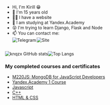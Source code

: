 - Hi, I'm Kirill 😁
- 🌱 I'm 15 years old
- 🤟🏽 I have a website
- 💞️ I am studying at Yandex.Academy 
- 😝 I'm trying to learn Django, Flask and Node
- 📫 You can contact me:<br>
[<img align="left" alt="Telegram" src="https://img.shields.io/badge/telegram-%2312100E.svg?&style=for-the-badge&logo=telegram&logoColor=white" />][tg]
[<img align="left" alt="Site" src="https://img.shields.io/badge/novikovkirill.ru-%230077B5.svg?&style=for-the-badge&logo=site&logoColor=white" />][site]
<br>


![knqzx GitHub stats](https://github-readme-stats.vercel.app/api?username=knqzx&show_icons=true&theme=radical)![Top Langs](https://github-readme-stats.vercel.app/api/top-langs/?username=knQzx&layout=compact&theme=radical)

### My completed courses and certificates
-  [M220JS: MongoDB for JavaScript Developers](https://university.mongodb.com/course_completion/0ba4a930-bf77-4b36-ad07-84ff38db9f6e?utm_source=copy&utm_medium=social&utm_campaign=university_social_sharing)
-  [Yandex.Academy 1 Course](https://lyceum.yandex.ru/certificate/check/?certNumber=210148024&lastName=%D0%9D%D0%BE%D0%B2%D0%B8%D0%BA%D0%BE%D0%B2)
-  [Javascript](https://stepik.org/certificate/dfe24bc39ff9670dd33be71c948257fb91ba33ff.pdf)
-  [C++](https://stepik.org/certificate/5eb8d34a8d67002b086ce2d6a8366dce2c7fbb7d.pdf)
-  [HTML & CSS](https://stepik.org/certificate/54384ff68561a71626c91419f7cc695ab86eb90a.pdf)

<!---
knQzx/knQzx is a ✨ special ✨ repository because its `README.md` (this file) appears on your GitHub profile.
You can click the Preview link to take a look at your changes.
--->

[tg]: https://t.me/knQzx
[site]: http://novikovkirill.ru
